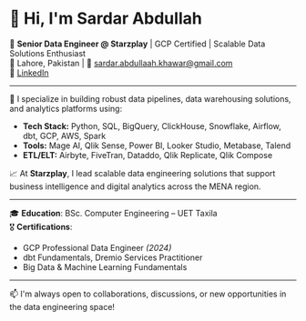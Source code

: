# 👋 Hi, I'm Sardar Abdullah

🎯 **Senior Data Engineer @ Starzplay** | GCP Certified | Scalable Data Solutions Enthusiast  
📍 Lahore, Pakistan | 📧 sardar.abdullaah.khawar@gmail.com  
🔗 [LinkedIn](https://linkedin.com/in/sardar-abdullaah)

---

🚀 I specialize in building robust data pipelines, data warehousing solutions, and analytics platforms using:

- **Tech Stack:** Python, SQL, BigQuery, ClickHouse, Snowflake, Airflow, dbt, GCP, AWS, Spark
- **Tools:** Mage AI, Qlik Sense, Power BI, Looker Studio, Metabase, Talend
- **ETL/ELT:** Airbyte, FiveTran, Dataddo, Qlik Replicate, Qlik Compose

📈 At **Starzplay**, I lead scalable data engineering solutions that support business intelligence and digital analytics across the MENA region.

---

🎓 **Education**: BSc. Computer Engineering – UET Taxila  
🎖️ **Certifications**:
- GCP Professional Data Engineer *(2024)*
- dbt Fundamentals, Dremio Services Practitioner
- Big Data & Machine Learning Fundamentals

---

📫 I'm always open to collaborations, discussions, or new opportunities in the data engineering space!
